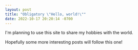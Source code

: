 ```yaml
---
layout: post
title: "Obligatory \"Hello, world!\""
date: 2022-10-17 20:20:14 -0700
---
```

I'm planning to use this site to share my hobbies with the world.

Hopefully some more interesting posts will follow this one!
